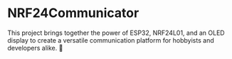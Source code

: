 # NRF24Communicator
This project brings together the power of ESP32, NRF24L01, and an OLED display to create a versatile communication platform for hobbyists and developers alike. 🚀
